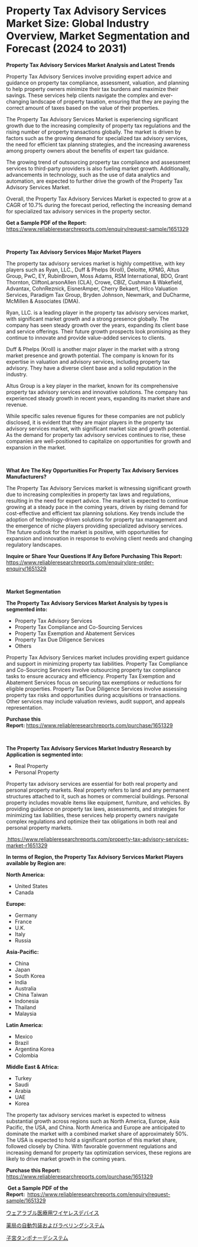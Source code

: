 <p><h1>Property Tax Advisory Services Market Size: Global Industry Overview, Market Segmentation and Forecast (2024 to 2031)</h1></p><p><strong>Property Tax Advisory Services Market Analysis and Latest Trends</strong></p>
<p><p>Property Tax Advisory Services involve providing expert advice and guidance on property tax compliance, assessment, valuation, and planning to help property owners minimize their tax burdens and maximize their savings. These services help clients navigate the complex and ever-changing landscape of property taxation, ensuring that they are paying the correct amount of taxes based on the value of their properties.</p><p>The Property Tax Advisory Services Market is experiencing significant growth due to the increasing complexity of property tax regulations and the rising number of property transactions globally. The market is driven by factors such as the growing demand for specialized tax advisory services, the need for efficient tax planning strategies, and the increasing awareness among property owners about the benefits of expert tax guidance.</p><p>The growing trend of outsourcing property tax compliance and assessment services to third-party providers is also fueling market growth. Additionally, advancements in technology, such as the use of data analytics and automation, are expected to further drive the growth of the Property Tax Advisory Services Market.</p><p>Overall, the Property Tax Advisory Services Market is expected to grow at a CAGR of 10.7% during the forecast period, reflecting the increasing demand for specialized tax advisory services in the property sector.</p></p>
<p><strong>Get a Sample PDF of the Report:&nbsp;</strong> <a href="https://www.reliableresearchreports.com/enquiry/request-sample/1651329">https://www.reliableresearchreports.com/enquiry/request-sample/1651329</a></p>
<p>&nbsp;</p>
<p><strong>Property Tax Advisory Services Major Market Players</strong></p>
<p><p>The property tax advisory services market is highly competitive, with key players such as Ryan, LLC., Duff & Phelps (Kroll), Deloitte, KPMG, Altus Group, PwC, EY, RubinBrown, Moss Adams, RSM International, BDO, Grant Thornton, CliftonLarsonAllen (CLA), Crowe, CBIZ, Cushman & Wakefield, Advantax, CohnReznick, EisnerAmper, Cherry Bekaert, Hilco Valuation Services, Paradigm Tax Group, Bryden Johnson, Newmark, and DuCharme, McMillen & Associates (DMA). </p><p>Ryan, LLC. is a leading player in the property tax advisory services market, with significant market growth and a strong presence globally. The company has seen steady growth over the years, expanding its client base and service offerings. Their future growth prospects look promising as they continue to innovate and provide value-added services to clients.</p><p>Duff & Phelps (Kroll) is another major player in the market with a strong market presence and growth potential. The company is known for its expertise in valuation and advisory services, including property tax advisory. They have a diverse client base and a solid reputation in the industry.</p><p>Altus Group is a key player in the market, known for its comprehensive property tax advisory services and innovative solutions. The company has experienced steady growth in recent years, expanding its market share and revenue.</p><p>While specific sales revenue figures for these companies are not publicly disclosed, it is evident that they are major players in the property tax advisory services market, with significant market size and growth potential. As the demand for property tax advisory services continues to rise, these companies are well-positioned to capitalize on opportunities for growth and expansion in the market.</p></p>
<p>&nbsp;</p>
<p><strong>What Are The Key Opportunities For Property Tax Advisory Services Manufacturers?</strong></p>
<p><p>The Property Tax Advisory Services market is witnessing significant growth due to increasing complexities in property tax laws and regulations, resulting in the need for expert advice. The market is expected to continue growing at a steady pace in the coming years, driven by rising demand for cost-effective and efficient tax planning solutions. Key trends include the adoption of technology-driven solutions for property tax management and the emergence of niche players providing specialized advisory services. The future outlook for the market is positive, with opportunities for expansion and innovation in response to evolving client needs and changing regulatory landscapes.</p></p>
<p><strong>Inquire or Share Your Questions If Any Before Purchasing This Report:</strong> <a href="https://www.reliableresearchreports.com/enquiry/pre-order-enquiry/1651329">https://www.reliableresearchreports.com/enquiry/pre-order-enquiry/1651329</a></p>
<p>&nbsp;</p>
<p><strong>Market Segmentation</strong></p>
<p><strong>The Property Tax Advisory Services Market Analysis by types is segmented into:</strong></p>
<p><ul><li>Property Tax Advisory Services</li><li>Property Tax Compliance and Co-Sourcing Services</li><li>Property Tax Exemption and Abatement Services</li><li>Property Tax Due Diligence Services</li><li>Others</li></ul></p>
<p><p>Property Tax Advisory Services market includes providing expert guidance and support in minimizing property tax liabilities. Property Tax Compliance and Co-Sourcing Services involve outsourcing property tax compliance tasks to ensure accuracy and efficiency. Property Tax Exemption and Abatement Services focus on securing tax exemptions or reductions for eligible properties. Property Tax Due Diligence Services involve assessing property tax risks and opportunities during acquisitions or transactions. Other services may include valuation reviews, audit support, and appeals representation.</p></p>
<p><strong>Purchase this Report:&nbsp;</strong><a href="https://www.reliableresearchreports.com/purchase/1651329">https://www.reliableresearchreports.com/purchase/1651329</a></p>
<p>&nbsp;</p>
<p><strong>The Property Tax Advisory Services Market Industry Research by Application is segmented into:</strong></p>
<p><ul><li>Real Property</li><li>Personal Property</li></ul></p>
<p><p>Property tax advisory services are essential for both real property and personal property markets. Real property refers to land and any permanent structures attached to it, such as homes or commercial buildings. Personal property includes movable items like equipment, furniture, and vehicles. By providing guidance on property tax laws, assessments, and strategies for minimizing tax liabilities, these services help property owners navigate complex regulations and optimize their tax obligations in both real and personal property markets.</p></p>
<p><a href="https://www.reliableresearchreports.com/property-tax-advisory-services-market-r1651329">&nbsp;https://www.reliableresearchreports.com/property-tax-advisory-services-market-r1651329</a></p>
<p><strong>In terms of Region, the Property Tax Advisory Services Market Players available by Region are:</strong></p>
<p>
    <p> <strong> North America: </strong>
        <ul>
            <li>United States</li>
            <li>Canada</li>
        </ul>
        </p> 
    <p> <strong> Europe: </strong>
        <ul>
            <li>Germany</li>
            <li>France</li>
            <li>U.K.</li>
            <li>Italy</li>
            <li>Russia</li>
        </ul>
        </p> 
    <p> <strong> Asia-Pacific: </strong>
        <ul>
            <li>China</li>
            <li>Japan</li>
            <li>South Korea</li>
            <li>India</li>
            <li>Australia</li>
            <li>China Taiwan</li>
            <li>Indonesia</li>
            <li>Thailand</li>
            <li>Malaysia</li>
        </ul>
        </p> 
    <p> <strong> Latin America: </strong>
        <ul>
            <li>Mexico</li>
            <li>Brazil</li>
            <li>Argentina Korea</li>
            <li>Colombia</li>
        </ul>
        </p> 
    <p> <strong> Middle East & Africa: </strong>
        <ul>
            <li>Turkey</li>
            <li>Saudi</li>
            <li>Arabia</li>
            <li>UAE</li>
            <li>Korea</li>
        </ul>
    </p>
    </p>
<p><p>The property tax advisory services market is expected to witness substantial growth across regions such as North America, Europe, Asia Pacific, the USA, and China. North America and Europe are anticipated to dominate the market with a combined market share of approximately 50%. The USA is expected to hold a significant portion of this market share, followed closely by China. With favorable government regulations and increasing demand for property tax optimization services, these regions are likely to drive market growth in the coming years.</p></p>
<p><strong>Purchase this Report: </strong><a href="https://www.reliableresearchreports.com/purchase/1651329">https://www.reliableresearchreports.com/purchase/1651329</a></p>
<p>&nbsp;<strong>Get a Sample PDF of the Report:&nbsp;&nbsp;</strong><a href="https://www.reliableresearchreports.com/enquiry/request-sample/1651329">https://www.reliableresearchreports.com/enquiry/request-sample/1651329</a></p>
<p><strong></strong></p>
<p><p><a href="https://medium.com/@elenorkiehn/%E6%AC%A1%E3%81%AE%E6%96%87%E7%AB%A0%E3%82%92%E6%97%A5%E6%9C%AC%E8%AA%9E%E3%81%AB%E7%BF%BB%E8%A8%B3%E3%81%97%E3%81%BE%E3%81%99-%E3%82%A6%E3%82%A7%E3%82%A2%E3%83%A9%E3%83%96%E3%83%AB%E5%8C%BB%E7%99%82%E3%83%AF%E3%82%A4%E3%83%A4%E3%83%AC%E3%82%B9%E3%83%87%E3%83%90%E3%82%A4%E3%82%B9%E5%B8%82%E5%A0%B4%E5%B1%95%E6%9C%9B-%E7%94%A3%E6%A5%AD%E6%A6%82%E8%A6%81%E3%81%A8%E4%BA%88%E6%B8%AC-2024%E5%B9%B4%E3%81%8B%E3%82%892031%E5%B9%B4%E3%81%BE%E3%81%A7-ece787feeaa7">ウェアラブル医療用ワイヤレスデバイス</a></p><p><a href="https://medium.com/@jackpeters644/%E8%96%AC%E5%B1%80%E8%87%AA%E5%8B%95%E5%8C%85%E8%A3%85%E3%81%8A%E3%82%88%E3%81%B3%E3%83%A9%E3%83%99%E3%83%AA%E3%83%B3%E3%82%B0%E3%82%B7%E3%82%B9%E3%83%86%E3%83%A0%E5%B8%82%E5%A0%B4%E5%B1%95%E6%9C%9B-%E6%A5%AD%E7%95%8C%E6%A6%82%E8%A6%81%E3%81%8A%E3%82%88%E3%81%B3%E4%BA%88%E6%B8%AC-2024%E5%B9%B4%E3%81%8B%E3%82%892031%E5%B9%B4-9cd794e8ec81">薬局の自動包装およびラベリングシステム</a></p><p><a href="https://medium.com/@brayanborer2023/%E5%AD%90%E5%AE%AE%E3%82%BF%E3%83%B3%E3%83%9D%E3%83%8A%E3%83%BC%E3%83%89%E3%82%B7%E3%82%B9%E3%83%86%E3%83%A0%E3%81%AE%E5%B8%82%E5%A0%B4%E8%A6%8F%E6%A8%A1-%E5%B8%82%E5%A0%B4%E5%B1%95%E6%9C%9B%E3%81%A8%E5%B8%82%E5%A0%B4%E4%BA%88%E6%B8%AC-2024%E5%B9%B4-2031%E5%B9%B4-e63996334a7a">子宮タンポナーデシステム</a></p></p>